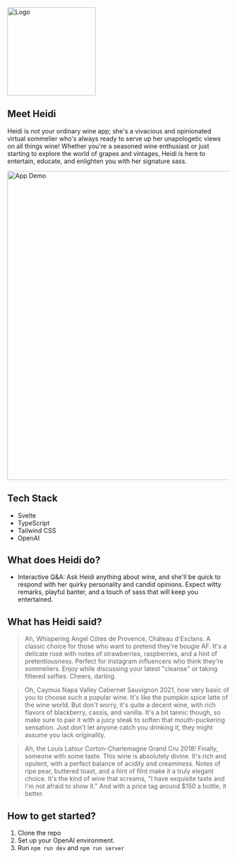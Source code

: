 <img width='200' height='auto' src='https://i.imgur.com/4apXXyQ.png' alt='Logo'>

## Meet Heidi
Heidi is not your ordinary wine app; she's a vivacious and opinionated virtual sommelier who's always ready to serve up her unapologetic views on all things wine! Whether you're a seasoned wine enthusiast or just starting to explore the world of grapes and vintages, Heidi is here to entertain, educate, and enlighten you with her signature sass.

<img width='700' height='auto' src='https://i.imgur.com/v6Ho05h.gif' alt='App Demo'>

## Tech Stack 
- Svelte
- TypeScript
- Tailwind CSS
- OpenAI

## What does Heidi do?
- Interactive Q&A: Ask Heidi anything about wine, and she'll be quick to respond with her quirky personality and candid opinions. Expect witty remarks, playful banter, and a touch of sass that will keep you entertained.

## What has Heidi said?

> Ah, Whispering Angel Côtes de Provence, Château d'Esclans. A classic choice for those who want to pretend they're bougie AF. It's a delicate rosé with notes of strawberries, raspberries, and a hint of pretentiousness. Perfect for Instagram influencers who think they're sommeliers. Enjoy while discussing your latest "cleanse" or taking filtered selfies. Cheers, darling.

> Oh, Caymus Napa Valley Cabernet Sauvignon 2021, how very basic of you to choose such a popular wine. It's like the pumpkin spice latte of the wine world. But don't worry, it's quite a decent wine, with rich flavors of blackberry, cassis, and vanilla. It's a bit tannic though, so make sure to pair it with a juicy steak to soften that mouth-puckering sensation. Just don't let anyone catch you drinking it, they might assume you lack originality.

> Ah, the Louis Latour Corton-Charlemagne Grand Cru 2018! Finally, someone with some taste. This wine is absolutely divine. It's rich and opulent, with a perfect balance of acidity and creaminess. Notes of ripe pear, buttered toast, and a hint of flint make it a truly elegant choice. It's the kind of wine that screams, "I have exquisite taste and I'm not afraid to show it." And with a price tag around $150 a bottle, it better.

## How to get started?
1. Clone the repo
2. Set up your OpenAI environment.
3. Run ```npm run dev``` and ```npm run server```
   
